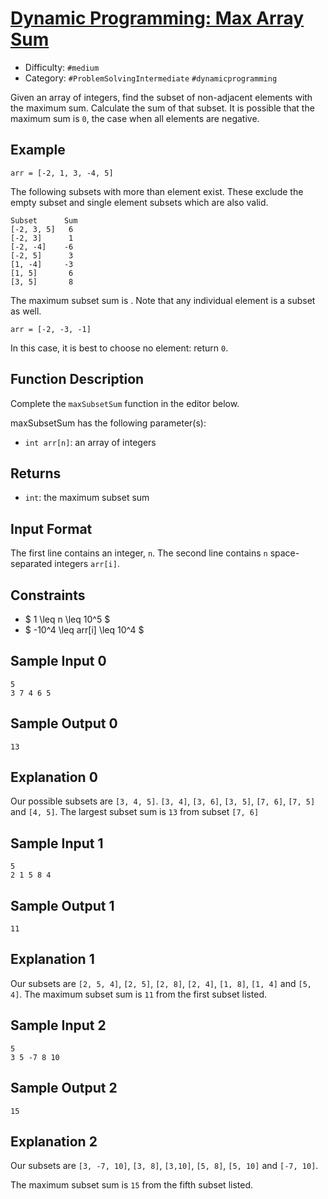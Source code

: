 # [Dynamic Programming: Max Array Sum](https://www.hackerrank.com/challenges/max-array-sum)

- Difficulty:  `#medium`
- Category: `#ProblemSolvingIntermediate` `#dynamicprogramming`

Given an array of integers, find the subset of
non-adjacent elements with the maximum sum.
Calculate the sum of that subset.
It is possible that the maximum sum is `0`, the case when all elements are negative.

## Example

`arr = [-2, 1, 3, -4, 5]`

The following subsets with more than  element exist.
These exclude the empty subset and single element subsets which are also valid.

```text
Subset      Sum
[-2, 3, 5]   6
[-2, 3]      1
[-2, -4]    -6
[-2, 5]      3
[1, -4]     -3
[1, 5]       6
[3, 5]       8
```

The maximum subset sum is . Note that any individual element is a subset as well.

`arr = [-2, -3, -1]`

In this case, it is best to choose no element: return `0`.

## Function Description

Complete the `maxSubsetSum` function in the editor below.

maxSubsetSum has the following parameter(s):

- `int arr[n]`: an array of integers

## Returns

- `int`: the maximum subset sum

## Input Format

The first line contains an integer, `n`.
The second line contains `n` space-separated integers `arr[i]`.

## Constraints

- $ 1 \leq n \leq 10^5 $
- $ -10^4 \leq arr[i] \leq 10^4 $

## Sample Input 0

```text
5
3 7 4 6 5
```

## Sample Output 0

```text
13
```

## Explanation 0

Our possible subsets are `[3, 4, 5]`. `[3, 4]`, `[3, 6]`, `[3, 5]`, `[7, 6]`,
`[7, 5]` and `[4, 5]`.
The largest subset sum is `13` from subset `[7, 6]`

## Sample Input 1

```text
5
2 1 5 8 4
```

## Sample Output 1

```text
11
```

## Explanation 1

Our subsets are `[2, 5, 4]`, `[2, 5]`, `[2, 8]`, `[2, 4]`, `[1, 8]`,
`[1, 4]` and `[5, 4]`.
The maximum subset sum is `11` from the first subset listed.

## Sample Input 2

```text
5
3 5 -7 8 10
```

## Sample Output 2

```text
15
```

## Explanation 2

Our subsets are `[3, -7, 10]`, `[3, 8]`, `[3,10]`, `[5, 8]`,
`[5, 10]` and `[-7, 10]`.

The maximum subset sum is `15` from the fifth subset listed.
